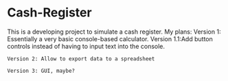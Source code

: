 # Cash-Register
 
This is a developing project to simulate a cash register.
My plans:
	Version 1: Essentially a very basic console-based calculator.
		Version 1.1:Add button controls instead of having to input text into the console.

	Version 2: Allow to export data to a spreadsheet
	
	Version 3: GUI, maybe?